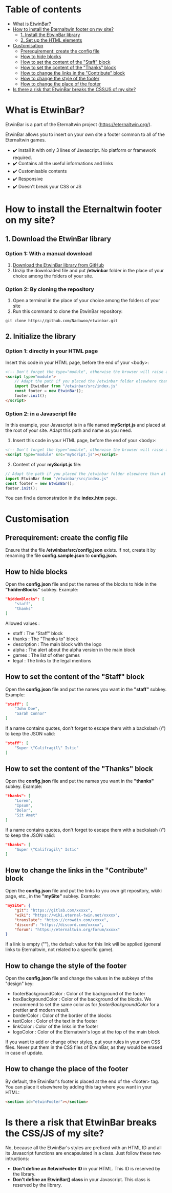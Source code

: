 # Table of contents
- [What is EtwinBar?](#what-is-etwinbar)
- [How to install the Eternaltwin footer on my site?](#how-to-install-the-eternaltwin-footer-on-my-site)
  - [1. Install the EtwinBar library](#1-install-the-etwinbar-library)
  - [2. Set up the HTML elements](#2-set-up-the-html-elements)
- [Customisation](#customisation)
  - [Prerequirement: create the config file](#prerequirement-create-the-config-file)
  - [How to hide blocks](#how-to-hide-blocks)
  - [How to set the content of the "Staff" block](#how-to-set-the-content-of-the-staff-block)
  - [How to set the content of the "Thanks" block](#how-to-set-the-content-of-the-thanks-block)
  - [How to change the links in the "Contribute" block](#how-to-change-the-links-in-the-contribute-block)
  - [How to change the style of the footer](#how-to-change-the-style-of-the-footer)
  - [How to change the place of the footer](#how-to-change-the-place-of-the-footer)
- [Is there a risk that EtwinBar breaks the CSS/JS of my site?](#is-there-a-risk-that-etwinbar-breaks-the-cssjs-of-my-site)

# What is EtwinBar?
EtwinBar is a part of the Eternaltwin project (https://eternaltwin.org/).

EtwinBar allows you to insert on your own site a footer common to all of the Eternaltwin games.

- ✔️ Install it with only 3 lines of Javascript. No platform or framework required.
- ✔️ Contains all the useful informations and links
- ✔️ Customisable contents
- ✔️ Responsive
- ✔️ Doesn't break your CSS or JS

# How to install the Eternaltwin footer on my site?
## 1. Download the EtwinBar library
### Option 1: With a manual download
1. [Download the EtwinBar library from GitHub](https://github.com/Nadawoo/etwinbar/archive/refs/heads/master.zip)
2. Unzip the downloaded file and put **/etwinbar** folder in the place of your choice among the folders of your site.

### Option 2: By cloning the repository
1. Open a terminal in the place of your choice among the folders of your site
2. Run this command to clone the EtwinBar repository:
```
git clone https://github.com/Nadawoo/etwinbar.git
```

## 2. Initialize the library
### Option 1: directly in your HTML page
Insert this code in your HTML page, before the end of your &lt;body&gt;:
```html
<!-- Don't forget the type="module", otherwise the browser will raise an error like "Cannot use import statement outside a module" -->
<script type="module">
    // Adapt the path if you placed the /etwinbar folder elsewhere than at the root of your site
    import EtwinBar from "/etwinbar/src/index.js"
    const footer = new EtwinBar();
    footer.init();
</script>
```

### Option 2: in a Javascript file
In this example, your Javascript is in a file named **myScript.js** and placed at the root of your site. Adapt this path and name as you need.

1. Insert this code in your HTML page, before the end of your &lt;body&gt;:
```html
<!-- Don't forget the type="module", otherwise the browser will raise an error like "Cannot use import statement outside a module" -->
<script type="module" src="myScript.js"></script>
```

2. Content of your **myScript.js** file:
```js
// Adapt the path if you placed the /etwinbar folder elsewhere than at the root of your site
import EtwinBar from "/etwinbar/src/index.js"
const footer = new EtwinBar();
footer.init();
```

You can find a demonstration in the **index.htm** page.

# Customisation
## Prerequirement: create the config file
Ensure that the file **/etwinbar/src/config.json** exists. If not, create it by renaming the file **config.sample.json** to **config.json**.

## How to hide blocks
Open the **config.json** file and put the names of the blocks to hide in the **"hiddenBlocks"** subkey. Example:
```json
"hiddenBlocks": [
    "staff",
    "thanks"
]
```

Allowed values :
- staff : The "Staff" block
- thanks : The "Thanks to" block
- description : The main block with the logo
- alpha : The alert about the alpha version in the main block
- games : The list of other games
- legal : The links to the legal mentions

## How to set the content of the "Staff" block
Open the **config.json** file and put the names you want in the **"staff"** subkey. Example:
```json
"staff": [
    "John Doe",
    "Sarah Connor"
]
```
If a name contains quotes, don't forget to escape them with a backslash (\\") to keep the JSON valid:
```json
"staff": [
    "Super \"Califragil\" Istic"
]
```

## How to set the content of the "Thanks" block
Open the **config.json** file and put the names you want in the **"thanks"** subkey. Example:
```json
"thanks": [
    "Lorem",
    "Ipsum",
    "Dolor",
    "Sit Amet"
]
```
If a name contains quotes, don't forget to escape them with a backslash (\\") to keep the JSON valid:
```json
"thanks": [
    "Super \"Califragil\" Istic"
]
```

## How to change the links in the "Contribute" block
Open the **config.json** file and put the links to you own git repository, wkiki page, etc., in the **"mySite"** subkey. Example:
```json
"mySite": {
    "git": "https://gitlab.com/xxxxx",
    "wiki": "https://wiki.eternal-twin.net/xxxxx",
    "translate": "https://crowdin.com/xxxxx",
    "discord": "https://discord.com/xxxxx",
    "forum": "https://eternaltwin.org/forum/xxxxx"
}
```
If a link is empty (""), the default value for this link will be applied (general links to Eternaltwin, not related to a specific game).

## How to change the style of the footer
Open the **config.json** file and change the values in the subkeys of the "design" key:

- footerBackgroundColor : Color of the background of the footer
- boxBackgroundColor : Color of the background of the blocks. We recommend to set the same color as for *footerBackgroundColor* for a prettier and modern result.
- borderColor : Color of the border of the blocks
- textColor : Color of the text in the footer
- linkColor : Color of the links in the footer
- logoColor : Color of the Eternatwin's logo at the top of the main block

If you want to add or change other styles, put your rules in your own CSS files. Never put them in the CSS files of EtwinBar, as they would be erased in case of update.

## How to change the place of the footer
By default, the EtwinBar's footer is placed at the end of the &lt;footer&gt; tag. You can place it elsewhere by adding this tag where you want in your HTML:
```html
<section id="etwinFooter"></section>
```

# Is there a risk that EtwinBar breaks the CSS/JS of my site?
No, because all the EtwinBar's styles are prefixed with an HTML ID and all its Javascript functions are encapsulated in a class. Just follow these two intructions:
- **Don't define an #etwinFooter ID** in your HTML. This ID is reserved by the library.
- **Don't define an EtwinBar() class** in your Javascript. This class is reserved by the library.
